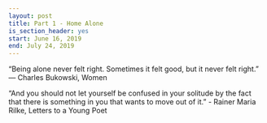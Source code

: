 ```yaml
---
layout: post
title: Part 1 - Home Alone
is_section_header: yes
start: June 16, 2019
end: July 24, 2019
---
```


“Being alone never felt right. Sometimes it felt good, but it never felt right.”  ― Charles Bukowski, Women

“And you should not let yourself be confused in your solitude by the fact that there is something in you that wants to move out of it.” - Rainer Maria Rilke, Letters to a Young Poet
